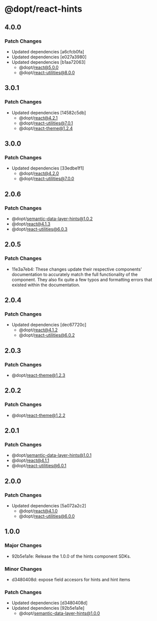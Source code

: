 # @dopt/react-hints

## 4.0.0

### Patch Changes

- Updated dependencies [a6cfcb0fa]
- Updated dependencies [e027a3980]
- Updated dependencies [b1aa72063]
  - @dopt/react@5.0.0
  - @dopt/react-utilities@8.0.0

## 3.0.1

### Patch Changes

- Updated dependencies [14582c5db]
  - @dopt/react@4.2.1
  - @dopt/react-utilities@7.0.1
  - @dopt/react-theme@1.2.4

## 3.0.0

### Patch Changes

- Updated dependencies [33edbe1f1]
  - @dopt/react@4.2.0
  - @dopt/react-utilities@7.0.0

## 2.0.6

### Patch Changes

- @dopt/semantic-data-layer-hints@1.0.2
- @dopt/react@4.1.3
- @dopt/react-utilities@6.0.3

## 2.0.5

### Patch Changes

- 11e3a7eb4: These changes update their respective components' documentation to accurately match the full functionality of the component. They also fix quite a few typos and formatting errors that existed within the documentation.

## 2.0.4

### Patch Changes

- Updated dependencies [dec67720c]
  - @dopt/react@4.1.2
  - @dopt/react-utilities@6.0.2

## 2.0.3

### Patch Changes

- @dopt/react-theme@1.2.3

## 2.0.2

### Patch Changes

- @dopt/react-theme@1.2.2

## 2.0.1

### Patch Changes

- @dopt/semantic-data-layer-hints@1.0.1
- @dopt/react@4.1.1
- @dopt/react-utilities@6.0.1

## 2.0.0

### Patch Changes

- Updated dependencies [5a072a2c2]
  - @dopt/react@4.1.0
  - @dopt/react-utilities@6.0.0

## 1.0.0

### Major Changes

- 92b5e1a1e: Release the 1.0.0 of the hints component SDKs.

### Minor Changes

- d3480408d: expose field accesors for hints and hint items

### Patch Changes

- Updated dependencies [d3480408d]
- Updated dependencies [92b5e1a1e]
  - @dopt/semantic-data-layer-hints@1.0.0
